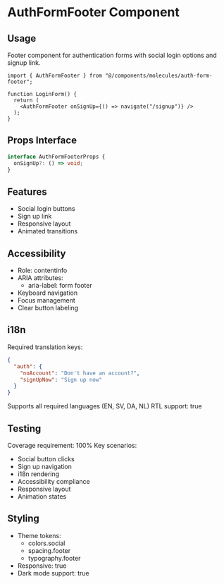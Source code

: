 
# AuthFormFooter Component

## Usage
Footer component for authentication forms with social login options and signup link.

```tsx
import { AuthFormFooter } from "@/components/molecules/auth-form-footer";

function LoginForm() {
  return (
    <AuthFormFooter onSignUp={() => navigate("/signup")} />
  );
}
```

## Props Interface
```typescript
interface AuthFormFooterProps {
  onSignUp?: () => void;
}
```

## Features
- Social login buttons
- Sign up link
- Responsive layout
- Animated transitions

## Accessibility
- Role: contentinfo
- ARIA attributes:
  - aria-label: form footer
- Keyboard navigation
- Focus management
- Clear button labeling

## i18n
Required translation keys:
```json
{
  "auth": {
    "noAccount": "Don't have an account?",
    "signUpNow": "Sign up now"
  }
}
```
Supports all required languages (EN, SV, DA, NL)
RTL support: true

## Testing
Coverage requirement: 100%
Key scenarios:
- Social button clicks
- Sign up navigation
- i18n rendering
- Accessibility compliance
- Responsive layout
- Animation states

## Styling
- Theme tokens:
  - colors.social
  - spacing.footer
  - typography.footer
- Responsive: true
- Dark mode support: true
